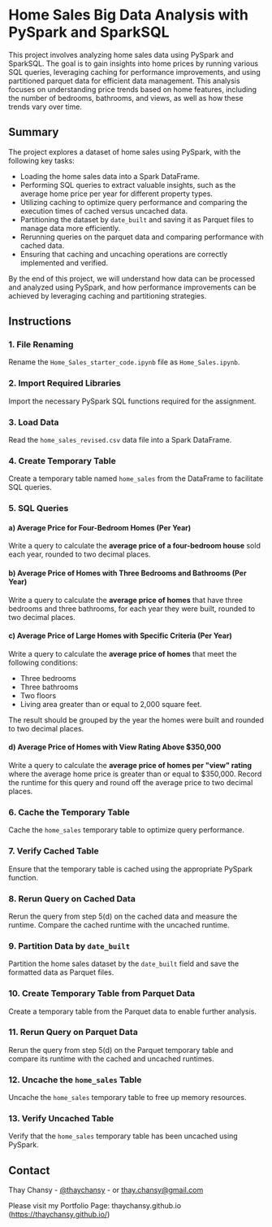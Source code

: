 # Home Sales Big Data Analysis with PySpark and SparkSQL

This project involves analyzing home sales data using PySpark and SparkSQL. The goal is to gain insights into home prices by running various SQL queries, leveraging caching for performance improvements, and using partitioned parquet data for efficient data management. This analysis focuses on understanding price trends based on home features, including the number of bedrooms, bathrooms, and views, as well as how these trends vary over time.

## Summary
The project explores a dataset of home sales using PySpark, with the following key tasks:
- Loading the home sales data into a Spark DataFrame.
- Performing SQL queries to extract valuable insights, such as the average home price per year for different property types.
- Utilizing caching to optimize query performance and comparing the execution times of cached versus uncached data.
- Partitioning the dataset by `date_built` and saving it as Parquet files to manage data more efficiently.
- Rerunning queries on the parquet data and comparing performance with cached data.
- Ensuring that caching and uncaching operations are correctly implemented and verified.

By the end of this project, we will understand how data can be processed and analyzed using PySpark, and how performance improvements can be achieved by leveraging caching and partitioning strategies.

## Instructions

### 1. File Renaming
Rename the `Home_Sales_starter_code.ipynb` file as `Home_Sales.ipynb`.

### 2. Import Required Libraries
Import the necessary PySpark SQL functions required for the assignment.

### 3. Load Data
Read the `home_sales_revised.csv` data file into a Spark DataFrame.

### 4. Create Temporary Table
Create a temporary table named `home_sales` from the DataFrame to facilitate SQL queries.

### 5. SQL Queries

#### a) Average Price for Four-Bedroom Homes (Per Year)
Write a query to calculate the **average price of a four-bedroom house** sold each year, rounded to two decimal places.

#### b) Average Price of Homes with Three Bedrooms and Bathrooms (Per Year)
Write a query to calculate the **average price of homes** that have three bedrooms and three bathrooms, for each year they were built, rounded to two decimal places.

#### c) Average Price of Large Homes with Specific Criteria (Per Year)
Write a query to calculate the **average price of homes** that meet the following conditions:
- Three bedrooms
- Three bathrooms
- Two floors
- Living area greater than or equal to 2,000 square feet.

The result should be grouped by the year the homes were built and rounded to two decimal places.

#### d) Average Price of Homes with View Rating Above $350,000
Write a query to calculate the **average price of homes per "view" rating** where the average home price is greater than or equal to $350,000. Record the runtime for this query and round off the average price to two decimal places.

### 6. Cache the Temporary Table
Cache the `home_sales` temporary table to optimize query performance.

### 7. Verify Cached Table
Ensure that the temporary table is cached using the appropriate PySpark function.

### 8. Rerun Query on Cached Data
Rerun the query from step 5(d) on the cached data and measure the runtime. Compare the cached runtime with the uncached runtime.

### 9. Partition Data by `date_built`
Partition the home sales dataset by the `date_built` field and save the formatted data as Parquet files.

### 10. Create Temporary Table from Parquet Data
Create a temporary table from the Parquet data to enable further analysis.

### 11. Rerun Query on Parquet Data
Rerun the query from step 5(d) on the Parquet temporary table and compare its runtime with the cached and uncached runtimes.

### 12. Uncache the `home_sales` Table
Uncache the `home_sales` temporary table to free up memory resources.

### 13. Verify Uncached Table
Verify that the `home_sales` temporary table has been uncached using PySpark.

## Contact

Thay Chansy - [@thaychansy](https://twitter.com/thaychansy) - or thay.chansy@gmail.com


Please visit my Portfolio Page: thaychansy.github.io (https://thaychansy.github.io/)
